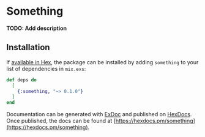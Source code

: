 # Something

**TODO: Add description**

## Installation

If [available in Hex](https://hex.pm/docs/publish), the package can be installed
by adding `something` to your list of dependencies in `mix.exs`:

```elixir
def deps do
  [
    {:something, "~> 0.1.0"}
  ]
end
```

Documentation can be generated with [ExDoc](https://github.com/elixir-lang/ex_doc)
and published on [HexDocs](https://hexdocs.pm). Once published, the docs can
be found at [https://hexdocs.pm/something](https://hexdocs.pm/something).

